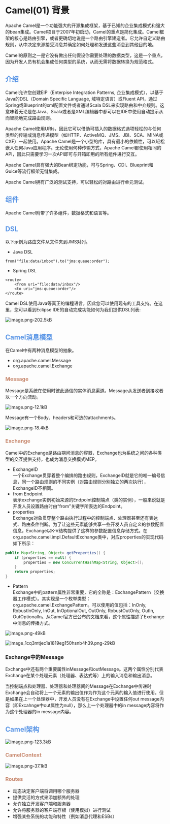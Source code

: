 # Camel(01) 背景
Apache Camel是一个功能强大的开源集成框架，基于已知的企业集成模式和强大的bean集成。Camel项目于2007年初启动，Camel的重点是简化集成。Camel框架的核心是路由引擎，或者更确切地说是一个路由引擎建造者。它允许自定义路由规则，从中决定来源接受消息并确定如何处理和发送这些消息到其他目的地。

Camel的原则之一是它没有做出任何假设你需要处理的数据类型，这是一个重点，因为开发人员有机会集成任何类型的系统，从而无需将数据转换为规范格式。

## <font color=#5B96E6>介绍</font>
Camel允许您创建EIP（Enterpise Integration Patterns, 企业集成模式），以基于Java的DSL（Domain Specific Language, 域特定语言）或Fluent API，通过Spring或Blueprint的xml配置文件或者通过Scala DSL来实现路由和中介规则。这意味着无论是在Java、Scala或者是XML编辑器中都可以在IDE中使用自动提示从而智能地完成路由规则。

Apache Camel使用URIs，因此它可以借助可插入的数据格式选项轻松的与任何类型的传输或消息传递模型（如HTTP、ActiveMQ、JMS、JBI、SCA、MINA或CXF）一起使用。Apache Camel是一个小型的库，具有最小的依赖性，可以轻松嵌入任何Java应用程序。无论使用何种传输方式，Apache Camel都使用相同的API，因此只需要学习一次API即可与开箱即用的所有组件进行交互。

Apache Camel具有强大的Bean绑定功能，可与Spring、CDI、Blueprint和Guice等流行框架无缝集成。

Apache Camel拥有广泛的测试支持，可以轻松的对路由进行单元测试。

## <font color=#5B96E6>组件</font>
Apache Camel附带了许多组件，数据格式和语言等。

## <font color=#5B96E6>DSL</font>
以下示例为路由文件从文件夹到JMS对列。
 - Java DSL
```
from("file:data/inbox").to("jms:queue:order");
```
 - Spring DSL
```
<route>
    <from uri="file:data/inbox"/>
    <to uri="jms:queue:order"/>
</route>
```
Camel DSL使用Java等真正的编程语言，因此您可以使用现有的工具支持。在这里，您可以看到Eclipse IDE的自动完成功能如何为我们提供DSL列表:

![image.png-202.5kB][1]

## <font color=#5B96E6>Camel消息模型</font>
在Camel中有两种消息模型的抽象。
 - org.apache.camel.Message
 - org.apache.camel.Exchange
### <font color=#C8896F>Message</font>
Message是系统在使用时彼此通信的实体消息渠道。Message从发送者到接收者以一个方向流动。

![image.png-12.1kB][2]  

Message有一个Body、headers和可选的attachments。

![image.png-18.4kB][3]
### <font color=#C8896F>Exchange</font>
Camel中的Exchange是路由期间消息的容器，Exchange也为系统之间的各种类型的交互提供支持，也成为消息交换模式MEP。  
 - ExchangeID   
一个Exchange贯穿着整个编排的路由规则，ExchangeID就是它的唯一编号信息，同一个路由规则的不同实例（对路由规则分别独立的两次执行），ExchangeID不相同。
 - from Endpoint    
表示exchange实例初始来源的Endpoint控制端点（类的实例），一般来说就是开发人员设置路由时由“from”关键字所表达的Endpoint。
 - properties   
Exchange对象贯穿整个路由执行过程中的控制端点、处理器甚至还有表达式、路由条件判断。为了让这些元素能够共享一些开发人员自定义的参数配置信息，Exchange以K-V结构提供了这样的参数配置信息存储方式。在org.apache.camel.impl.DefaultExchange类中，对应properties的实现代码如下所示：    
```java
public Map<String, Object> getProperties() {
    if (properties == null) {
        properties = new ConcurrentHashMap<String, Object>();
    }
    return properties;
}
```
 - Pattern  
Exchange中的pattern属性非常重要，它的全称是：ExchangePattern（交换器工作模式）。其实现是一个枚举类型：org.apache.camel.ExchangePattern。可以使用的值包括：InOnly, RobustInOnly, InOut, InOptionalOut, OutOnly, RobustOutOnly, OutIn, OutOptionalIn。从Camel官方已公布的文档来看，这个属性描述了Exchange中消息的传播方式。

![image.png-49kB][4]    

![image_1cq3mtjec1a1819eg150hsnb4h39.png-29kB][5]
### Exchange中的Message
Exchange中还有两个重要属性inMessage和outMessage。这两个属性分别代表Exchange在某个处理元素（处理器、表达式等）上的输入消息和输出消息。

当控制端点和处理器、处理器和处理器间的Message在Exchange中传递时Exchange会自动将上一个元素的输出值作为作为这个元素的输入值进行使用。但是如果在上一个处理器中，开发人员没有在Exchange中设置任何out message内容（即Excahnge中out属性为null），那么上一个处理器中的in message内容将作为这个处理器的in message内容。

## <font color=#5B96E6>Camel架构</font>
![image.png-123.3kB][6]
### <font color=#C8896F>CamelContext</font>
![image.png-37.1kB][7]
### <font color=#C8896F>Routes</font>
 - 动态决定客户端将调用哪个服务器
 - 提供灵活的方式来添加额外的处理
 - 允许独立开发客户端和服务器
 - 允许将服务器的客户端存根（使用模拟）进行测试
 - 增强某些系统的功能和特性（例如消息代理和ESBs）
 
    


  [1]: http://static.zybuluo.com/Wang-1997/t5wo7ts3j9s5bubrxi2y1jr8/image.png
  [2]: http://static.zybuluo.com/Wang-1997/xew12ymk9nzqsfhgpfe0y55e/image.png
  [3]: http://static.zybuluo.com/Wang-1997/n5430zhsb3dlpy0w5jh2k5ss/image.png
  [4]: http://static.zybuluo.com/Wang-1997/5pl2cbp287e0tn0ctqmvl5gq/image.png
  [5]: http://static.zybuluo.com/Wang-1997/wth3tppr3nronf3ub1hv8hs8/image_1cq3mtjec1a1819eg150hsnb4h39.png
  [6]: http://static.zybuluo.com/Wang-1997/d3lp4u9qxsnxl8snh25yjrsj/image.png
  [7]: http://static.zybuluo.com/Wang-1997/nevc2t9idu0wrzeaz4jhp6y4/image.png